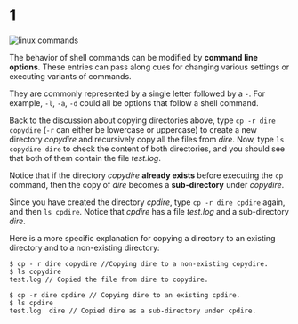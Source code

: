 # 1

![linux commands](https://github.com/bitprj/curriculum/tree/248f3736c723250c63af1faf364df8bd633b83d7/Module1_Programming_Practices/activities/Act2_Intro_to_Command_Line_2/C:/Users/emily/OneDrive/Documents/BIT%20PROJECT/Act2_Intro_to_Command_Line_2/linux%20commands.jpg)

The behavior of shell commands can be modified by **command line options**. These entries can pass along cues for changing various settings or executing variants of commands.

They are commonly represented by a single letter followed by a `-`. For example, `-l`, `-a`, `-d` could all be options that follow a shell command.

Back to the discussion about copying directories above, type `cp -r dire copydire` \(`-r` can either be lowercase or uppercase\) to create a new directory _copydire_ and recursively copy all the files from _dire_. Now, type `ls copydire dire` to check the content of both directories, and you should see that both of them contain the file _test.log_.

Notice that if the directory _copydire_ **already exists** before executing the `cp` command, then the copy of _dire_ becomes a **sub-directory** under _copydire_.

Since you have created the directory _cpdire_, type `cp -r dire cpdire` again, and then `ls cpdire`. Notice that _cpdire_ has a file _test.log_ and a sub-directory _dire_.

Here is a more specific explanation for copying a directory to an existing directory and to a non-existing directory:

```text
$ cp - r dire copydire //Copying dire to a non-existing copydire.
$ ls copydire
test.log // Copied the file from dire to copydire.

$ cp -r dire cpdire // Copying dire to an existing cpdire.
$ ls cpdire
test.log  dire // Copied dire as a sub-directory under cpdire.
```


